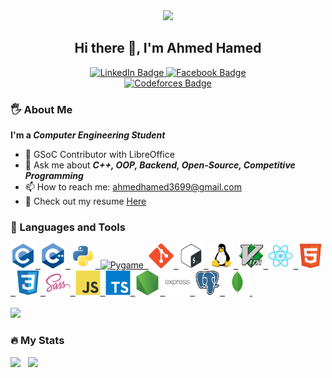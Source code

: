 <div align="center">
  <img src="https://media.giphy.com/media/v1.Y2lkPTc5MGI3NjExNDcxanU5eHdkeGxzdWZzZzhuNmVvdWM4dnlvMGRvbDhnOWVkMW1oZCZlcD12MV9pbnRlcm5hbF9naWZfYnlfaWQmY3Q9cw/5ndklThG9vUUdTmgMn/giphy.gif" width="130"/>
</div>

<h2 align="center"> Hi there 👋, I'm Ahmed Hamed </h2>

<div align="center">
  <a href="https://www.linkedin.com/in/ahmed-hamed-93b234252/">
    <img src="https://img.shields.io/badge/LinkedIn-blue?style=for-the-badge&logo=linkedin&logoColor=white" alt="LinkedIn Badge"/>
  </a>
  <a href="https://www.facebook.com/AhmedHamed74123/">
    <img src="https://img.shields.io/badge/Facebook-darkblue?style=for-the-badge&logo=facebook&logoColor=white" alt="Facebook Badge"/>
  </a>
</div>

<div align="center">
  <a href="https://codeforces.com/profile/ahmedhamed3699/">
    <img src="https://codeforces-readme-stats.vercel.app/api/badge?username=AhmedHamed3699" alt="Codeforces Badge"/>
  </a>
</div>

### 🖐 About Me
**I'm a *Computer Engineering Student***
- 🌱 GSoC Contributor with LibreOffice
- 💬 Ask me about ***C++, OOP, Backend, Open-Source, Competitive Programming***
- 📫 How to reach me:  ahmedhamed3699@gmail.com
- 📄 Check out my resume  [Here](https://drive.google.com/file/d/1GDwlNsGcGUaDQqj6FJE_lV6lpfvqBuW1/view?usp=sharing)

### 🔧 Languages and Tools
<div>
  <a href="https://www.cprogramming.com/">
    <img src="https://github.com/devicons/devicon/blob/master/icons/c/c-original.svg" alt="C" width="40" height="40"/>&nbsp;
  </a>
  <a href="https://cplusplus.com/">
    <img src="https://github.com/devicons/devicon/blob/master/icons/cplusplus/cplusplus-original.svg" alt="Cpp" width="40" height="40"/>&nbsp;
  </a>
  <a href="https://www.python.org/">
    <img src="https://github.com/devicons/devicon/blob/master/icons/python/python-original.svg" alt="Python" width="40" height="40"/>&nbsp;
  </a>
  <a href="https://www.pygame.org/docs/">
    <img src="https://www.pygame.org/docs/_static/pygame_logo.svg" alt="Pygame" width="100" height="40"/>&nbsp;
  </a>
  <a href="https://git-scm.com/">
    <img src="https://github.com/devicons/devicon/blob/master/icons/git/git-original.svg" alt="Git" width="40" height="40"/>&nbsp;
  </a>
  <a href="https://www.gnu.org/software/bash/">
    <img src="https://github.com/devicons/devicon/blob/master/icons/bash/bash-original.svg" alt="Bash" width="40" height="40"/>&nbsp;
  </a>
  <a href="https://www.linux.org/">
    <img src="https://github.com/devicons/devicon/blob/master/icons/linux/linux-original.svg" alt="Linux" width="40" height="40"/>&nbsp;
  </a>
  <a href="https://www.vim.org/">
    <img src="https://github.com/devicons/devicon/blob/master/icons/vim/vim-original.svg" alt="Vim" width="40" height="40"/>&nbsp;
  </a>
  <a href="https://react.dev/">
    <img src="https://github.com/devicons/devicon/blob/master/icons/react/react-original.svg" alt="React" width="40" height="40"/>&nbsp;
  </a>
  <a href="https://developer.mozilla.org/en-US/docs/Web/HTML">
    <img src="https://github.com/devicons/devicon/blob/master/icons/html5/html5-original.svg" alt="HTML" width="40" height="40"/>&nbsp;
  </a>
  <a href="https://developer.mozilla.org/en-US/docs/Web/CSS">
    <img src="https://github.com/devicons/devicon/blob/master/icons/css3/css3-original.svg" alt="CSS" width="40" height="40"/>&nbsp;
  </a>
  <a href="https://sass-lang.com/">
    <img src="https://github.com/devicons/devicon/blob/master/icons/sass/sass-original.svg" alt="Sass" width="40" height="40"/>&nbsp;
  </a>
  <a href="https://www.javascript.com/">
    <img src="https://github.com/devicons/devicon/blob/master/icons/javascript/javascript-original.svg" alt="JS" width="40" height="40"/>&nbsp;
  </a>
  <a href="https://www.typescriptlang.org/">
    <img src="https://github.com/devicons/devicon/blob/master/icons/typescript/typescript-original.svg" alt="TS" width="40" height="40"/>&nbsp;
  </a>
  <a href="https://nodejs.org/en">
    <img src="https://github.com/devicons/devicon/blob/master/icons/nodejs/nodejs-original.svg" alt="NodeJs" width="40" height="40"/>&nbsp;
  </a>
  <a href="https://expressjs.com/">
    <img src="https://github.com/devicons/devicon/blob/master/icons/express/express-original-wordmark.svg" alt="Express" width="40" height="40"/>&nbsp;
  </a>
  <a href="https://www.postgresql.org/">
    <img src="https://github.com/devicons/devicon/blob/master/icons/postgresql/postgresql-original.svg" alt="PostgreSQL" width="40" height="40"/>&nbsp;
  </a>
  <a href="https://www.mongodb.com/">
    <img src="https://github.com/devicons/devicon/blob/master/icons/mongodb/mongodb-original.svg" alt="MongoDB" width="40" height="40"/>&nbsp;
  </a>
</div>
<br>
<div>
  <img src="https://github-readme-stats.vercel.app/api/top-langs/?username=AhmedHamed3699&layout=compact&theme=merko"/>
</div>

### 🔥 My Stats

<div>
  <img src="https://github-readme-streak-stats.herokuapp.com?user=AhmedHamed3699&theme=dark&background=000000"/> &nbsp;
  <img src="https://github-readme-stats.vercel.app/api?username=AhmedHamed3699&layout=compact&theme=vision-friendly-dark"/>
</div>



